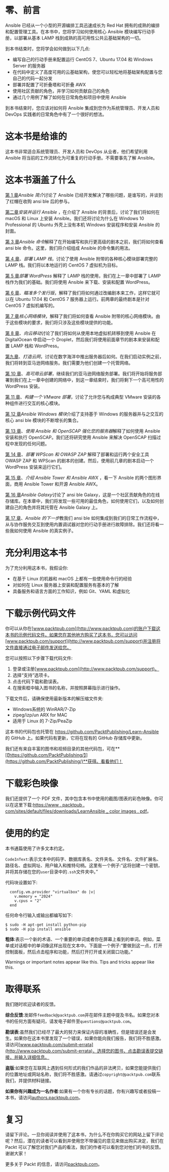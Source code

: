 # 零、前言

Ansible 已经从一个小型的开源编排工具迅速成长为 Red Hat 拥有的成熟的编排和配置管理工具。在本书中，您将学习如何使用核心 Ansible 模块编写行动手册，以部署从基本 LAMP 栈到成熟的高可用性公共云基础架构的一切。

到本书结束时，您将学会如何做到以下几点:

*   编写自己的行动手册来配置运行 CentOS 7、Ubuntu 17.04 和 Windows Server 的服务器
*   在代码中定义了高度可用的云基础架构，使您可以轻松地将基础架构配置与您自己的代码一起分发
*   部署并配置了可折叠塔和可折叠 AWX
*   使用社区贡献的角色，并学习如何贡献自己的角色
*   通过几个用例了解了如何在日常角色和项目中使用 Ansible

到本书结束时，您应该对如何将 Ansible 集成到您作为系统管理员、开发人员和 DevOps 实践者的日常角色中有了一个很好的想法。

# 这本书是给谁的

这本书非常适合系统管理员、开发人员和 DevOps 从业者，他们希望利用 Ansible 将当前的工作流转化为可重复的行动手册。不需要事先了解 Ansible。

# 这本书涵盖了什么

[第 1 章](01.html#J2B80-0fda9dda24fc45e094341803448da041)*Ansible 简介*讨论了 Ansible 已经开发解决了哪些问题，是谁写的，并谈到了红帽在收购 ansi ble 后的参与。

[第二章](02.html#SJGS0-0fda9dda24fc45e094341803448da041)*安装并运行 Ansible* ，在介绍了 Ansible 的背景后，讨论了我们将如何在 macOS 和 Linux 上安装 Ansible。我们还将讨论为什么在 Windows 10 Professional 的 Ubuntu 外壳上没有本机 Windows 安装程序和安装 Ansible 的封面。

[第 3 章](03.html#1BRPS0-0fda9dda24fc45e094341803448da041)*Ansible 命令*解释了在开始编写和执行更高级的剧本之前，我们将如何查看 ansi ble 命令。这里，我们将介绍组成 Ansible 的命令集的用法。

[第 4 章](04.html#1Q5IA0-0fda9dda24fc45e094341803448da041)、*部署 LAMP 栈*，讨论了使用 Ansible 附带的各种核心模块部署完整的 LAMP 栈。我们将以本地运行的 CentOS 7 虚拟机为目标。

[第 5 章](05.html#2MP360-0fda9dda24fc45e094341803448da041)*部署 WordPress* 解释了 LAMP 栈的使用，我们在上一章中部署了 LAMP 栈作为我们的基础。我们将使用 Ansible 来下载、安装和配置 WordPress。

[第 6 章](06.html#3BOFI0-0fda9dda24fc45e094341803448da041)、*瞄准多个发行版*，解释了我们将如何通过改编剧本来工作，这样它就可以在 Ubuntu 17.04 和 CentOS 7 服务器上运行。前两章的最终剧本是针对 CentOS 7 虚拟机编写的。

[第 7 章](07.html#3O56S0-0fda9dda24fc45e094341803448da041)*核心网络模块*，解释了我们将如何查看 Ansible 附带的核心网络模块。由于这些模块的要求，我们将只涉及这些模块提供的功能。

[第 8 章](08.html#55U1S0-0fda9dda24fc45e094341803448da041)、*向云移动*讨论了我们将如何从使用本地虚拟机转移到使用 Ansible 在 DigitalOcean 中启动一个 Droplet，然后我们将使用前面章节的剧本来安装和配置 LAMP 栈和 WordPress。

[第九章](09.html#5L6AS0-0fda9dda24fc45e094341803448da041)、*打造云网*，讨论在数字海洋中推出服务器后如何。在我们启动实例之前，我们将转到亚马逊网络服务。我们需要为他们创建一个托管网络。

[第 10 章](10.html#62HIO0-0fda9dda24fc45e094341803448da041)、*高可用云部署*，继续我们的亚马逊网络服务部署。我们将开始将服务部署到我们在上一章中创建的网络中，到这一章结束时，我们将剩下一个高可用性的 WordPress 安装。

[第 11 章](11.html#6RB1C0-0fda9dda24fc45e094341803448da041)、*构建一个 VMware 部署*，讨论了允许您与构成典型 VMware 安装的各种组件进行交互的核心模块。

[第 12 章](12.html#8PALU0-0fda9dda24fc45e094341803448da041)*Ansible Windows 模块*介绍了支持基于 Windows 的服务器并与之交互的核心 ansi ble 模块的不断增长的集合。

[第 13 章](13.html#9BEGK0-0fda9dda24fc45e094341803448da041)、*使用 Ansible 和 OpenSCAP 强化您的服务器*解释了如何使用 Ansible 安装和执行 OpenSCAP。我们还将研究使用 Ansible 来解决 OpenSCAP 扫描过程中发现的任何问题。

[第 14 章](14.html#9QMPK0-0fda9dda24fc45e094341803448da041)、*部署 WPScan 和 OWASP ZAP* 解释了部署和运行两个安全工具 OWASP ZAP 和 WPScan 的剧本的创建。然后，使用前几章的剧本启动一个 WordPress 安装来运行它们。

[第 15 章](15.html#A73GU0-0fda9dda24fc45e094341803448da041)、*介绍 Ansible Tower 和 Ansible AWX* ，看一下 Ansible 的两个图形界面，商用 Ansible Tower 和开源 Ansible AWX。

[第 16 章](16.html#AVSVI0-0fda9dda24fc45e094341803448da041)*Ansible Galaxy*讨论了 ansi ble Galaxy，这是一个社区贡献角色的在线存储库。在本章中，我们将发现一些可用的最佳角色，如何使用它们，以及如何创建自己的角色并将其托管在 Ansible Galaxy 上。

[第 17 章](17.html#BIVAQ0-0fda9dda24fc45e094341803448da041)、*Ansible 的下一步*教我们 ansi ble 如何集成到我们的日常工作流程中，从与协作服务交互到使用内置调试器对您的行动手册进行故障排除。我们还将看一些我如何使用 Ansible 的真实例子。

# 充分利用这本书

为了充分利用这本书，我假设你:

*   在基于 Linux 的机器和 macOS 上都有一些使用命令行的经验
*   对如何在 Linux 服务器上安装和配置服务有基本的了解
*   具备服务和语言方面的工作知识，例如 Git、YAML 和虚拟化

# 下载示例代码文件

你可以从你在[www.packtpub.com](http://www.packtpub.com)的账户下载这本书的示例代码文件。如果您在其他地方购买了这本书，您可以访问[www.packtpub.com/support](http://www.packtpub.com/support)并注册将文件直接通过电子邮件发送给您。

您可以按照以下步骤下载代码文件:

1.  登录或注册[www.packtpub.com](http://www.packtpub.com/support)。
2.  选择“支持”选项卡。
3.  点击代码下载和勘误表。
4.  在搜索框中输入图书的名称，并按照屏幕指示进行操作。

下载文件后，请确保使用最新版本的解压缩文件夹:

*   Windows系统的 WinRAR/7-Zip
*   zipeg/izp/un ARX for MAC
*   适用于 Linux 的 7-Zip/PeaZip

这本书的代码包也托管在 https://github.com/PacktPublishing/Learn-Ansible 的 GitHub 上。如果代码有更新，它将在现有的 GitHub 存储库中更新。

我们还有来自丰富的图书和视频目录的其他代码包，可在**[【https://github.com/PacktPublishing/】](https://github.com/PacktPublishing/)**获得。看看他们！

# 下载彩色映像

我们还提供了一个 PDF 文件，其中包含本书中使用的截图/图表的彩色映像。你可以在这里下载:[https://www . packtpub . com/sites/default/files/downloads/LearnAnsible _ color images . pdf](https://www.packtpub.com/sites/default/files/downloads/LearnAnsible_ColorImages.pdf)。

# 使用的约定

本书通篇使用了许多文本约定。

`CodeInText`:表示文本中的码字、数据库表名、文件夹名、文件名、文件扩展名、路径名、虚拟网址、用户输入和推特句柄。这里有一个例子:“这将创建一个密钥，并将其存储在您的`user`目录中的`.ssh`文件夹中。”

代码块设置如下:

```
  config.vm.provider "virtualbox" do |v|
    v.memory = "2024"
    v.cpus = "2"
  end
```

任何命令行输入或输出都编写如下:

```
$ sudo -H apt-get install python-pip
$ sudo -H pip install ansible
```

**粗体**:表示一个新的术语、一个重要的单词或者你在屏幕上看到的单词。例如，菜单或对话框中的单词像这样出现在文本中。下面是一个例子:“要做到这一点，打开控制面板，然后点击程序和功能，然后打开打开或关闭窗口功能。”

Warnings or important notes appear like this. Tips and tricks appear like this.

# 取得联系

我们随时欢迎读者的反馈。

**综合反馈**:发邮件`feedback@packtpub.com`并在邮件主题中提及书名。如果您对本书的任何方面有疑问，请发电子邮件至`questions@packtpub.com`。

**勘误表**:虽然我们已经尽了最大的努力来保证内容的准确性，但是错误还是会发生。如果你在这本书里发现了一个错误，如果你能向我们报告，我们将不胜感激。请访问[www.packtpub.com/submit-errata](http://www.packtpub.com/submit-errata)，选择您的图书，点击勘误表提交链接，并输入详细信息。

**盗版**:如果您在互联网上遇到任何形式的我们作品的非法拷贝，如果您能提供我们的位置地址或网站名称，我们将不胜感激。请通过`copyright@packtpub.com`联系我们，并提供材料链接。

**如果你有兴趣成为一名作者**:如果有一个你有专长的话题，你有兴趣写或者投稿一本书，请访问[authors.packtpub.com](http://authors.packtpub.com/)。

# 复习

请留下评论。一旦你阅读并使用了这本书，为什么不在你购买它的网站上留下评论呢？然后，潜在的读者可以看到并使用您不带偏见的意见来做出购买决定，我们在 Packt 可以了解您对我们产品的看法，我们的作者可以看到您对他们的书的反馈。谢谢大家！

更多关于 Packt 的信息，请访问[packtpub.com](https://www.packtpub.com/)。